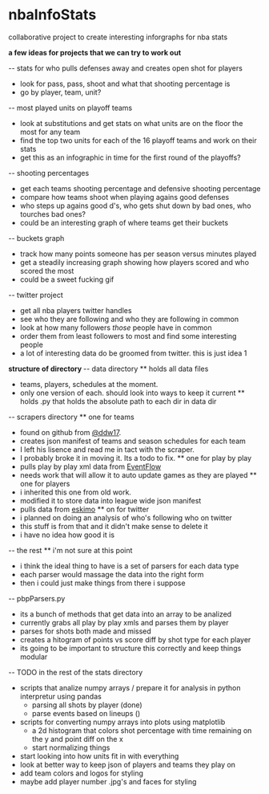 nbaInfoStats
============

collaborative project to create interesting inforgraphs for nba stats

<b>a few ideas for projects that we can try to work out</b>

-- stats for who pulls defenses away and creates open shot for players
* look for pass, pass, shoot and what that shooting percentage is
* go by player, team, unit?

-- most played units on playoff teams
* look at substitutions and get stats on what units are on the floor the most for any team
* find the top two units for each of the 16 playoff teams and work on their stats
* get this as an infographic in time for the first round of the playoffs?

-- shooting percentages
* get each teams shooting percentage and defensive shooting percentage
* compare how teams shoot when playing agains good defenses
* who steps up agains good d's, who gets shut down by bad ones, who tourches bad ones?
* could be an interesting graph of where teams get their buckets

-- buckets graph
* track how many points someone has per season versus minutes played
* get a steadily increasing graph showing how players scored and who scored the most
* could be a sweet fucking gif

-- twitter project
* get all nba players twitter handles
* see who they are following and who they are following in common
* look at how many followers <i>those</i> people have in common
* order them from least followers to most and find some interesting people
* a lot of interesting data do be groomed from twitter.  this is just idea 1

<b> structure of directory </b>
-- data directory
** holds all data files
* teams, players, schedules at the moment.
* only one version of each.  should look into ways to keep it current
** holds .py that holds the absolute path to each dir in data dir

-- scrapers directory
** one for teams
* found on github from [@ddw17](http://www.twitter.com/ddw17).
* creates json manifest of teams and season schedules for each team
* I left his lisence and read me in tact with the scraper.
* I probably broke it in moving it.  Its a todo to fix.
** one for play by play
* pulls play by play xml data from [EventFlow](http://www.cs.umd.edu/hcil/eventflow/NBA/nbaData.shtml)
* needs work that will allow it to auto update games as they are played
** one for players
* i inherited this one from old work.
* modified it to store data into league wide json manifest
* pulls data from [eskimo](http://www.eskimo.com/~pbender/rosters.html)
** on for twitter
* i planned on doing an analysis of who's following who on twitter
* this stuff is from that and it didn't make sense to delete it
* i have no idea how good it is

-- the rest
** i'm not sure at this point
* i think the ideal thing to have is a set of parsers for each data type
* each parser would massage the data into the right form
* then i could just make things from there i suppose

-- pbpParsers.py
* its a bunch of methods that get data into an array to be analized
* currently grabs all play by play xmls and parses them by player
* parses for shots both made and missed
* creates a hitogram of points vs score diff by shot type for each player
* its going to be important to structure this correctly and keep things modular

-- TODO in the rest of the stats directory
* scripts that analize numpy arrays / prepare it for analysis in python interpretur using pandas
  - parsing all shots by player (done)
  - parse events based on lineups ()
* scripts for converting numpy arrays into plots using matplotlib
  - a 2d histogram that colors shot percentage with time remaining on the y and point diff on the x
  - start normalizing things
* start looking into how units fit in with everything
* look at better way to keep json of players and teams they play on
* add team colors and logos for styling
* maybe add player number .jpg's and faces for styling

